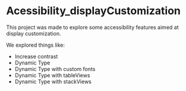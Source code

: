 # Acessibility_displayCustomization

This project was made to explore some accessibility features aimed at display customization. 

We explored things like: 

- Increase contrast
- Dynamic Type
- Dynamic Type with custom fonts
- Dynamic Type with tableViews
- Dynamic Type with stackViews
